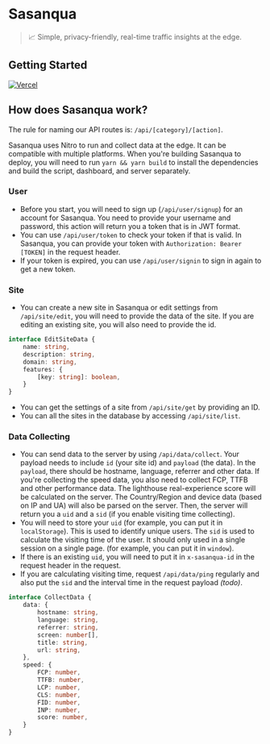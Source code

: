 # Sasanqua

> 📈 Simple, privacy-friendly, real-time traffic insights at the edge.

## Getting Started

[![Vercel](https://vercel.com/button)](https://vercel.com/new/clone?repository-url=https%3A%2F%2Fgithub.com%2Focoke%2Fsasanqua&env=DATABASE_NAME,DATABASE_CONFIG&envDescription=Database%20Settings%20for%20the%20Sasanqua&envLink=https%3A%2F%2Fgithub.com%2Focoke%2Fsasanqua&project-name=sasanqua-project&repository-name=sasanqua-project)


## How does Sasanqua work?

The rule for naming our API routes is: `/api/[category]/[action]`.

Sasanqua uses Nitro to run and collect data at the edge. It can be compatible with multiple platforms. When you're building Sasanqua to deploy, you will need to run `yarn && yarn build` to install the dependencies and build the script, dashboard, and server separately.

### User

- Before you start, you will need to sign up (`/api/user/signup`) for an account for Sasanqua. You need to provide your username and password, this action will return you a token that is in JWT format.
- You can use `/api/user/token` to check your token if that is valid. In Sasanqua, you can provide your token with `Authorization: Bearer [TOKEN]` in the request header.
- If your token is expired, you can use `/api/user/signin` to sign in again to get a new token.

### Site

- You can create a new site in Sasanqua or edit settings from `/api/site/edit`, you will need to provide the data of the site. If you are editing an existing site, you will also need to provide the id.

```ts
interface EditSiteData {
    name: string,
    description: string,
    domain: string,
    features: {
        [key: string]: boolean,
    }
}
```

- You can get the settings of a site from `/api/site/get` by providing an ID.
- You can all the sites in the database by accessing `/api/site/list`.

### Data Collecting

- You can send data to the server by using `/api/data/collect`. Your payload needs to include `id` (your site id) and `payload` (the data). In the `payload`, there should be hostname, language, referrer and other data. If you're collecting the speed data, you also need to collect FCP, TTFB and other performance data. The lighthouse real-experience score will be calculated on the server. The Country/Region and device data (based on IP and UA) will also be parsed on the server. Then, the server will return you a `uid` and a `sid` (if you enable visiting time collecting).
- You will need to store your `uid` (for example, you can put it in `localStorage`). This is used to identify unique users. The `sid` is used to calculate the visiting time of the user. It should only used in a single session on a single page. (for example, you can put it in `window`). 
- If there is an existing `uid`, you will need to put it in `x-sasanqua-id` in the request header in the request.
- If you are calculating visiting time, request `/api/data/ping` regularly and also put the `sid` and the interval time in the request payload *(todo)*.


```ts
interface CollectData {
    data: {
        hostname: string,
        language: string,
        referrer: string,
        screen: number[],
        title: string,
        url: string,
    },
    speed: {
        FCP: number,
        TTFB: number,
        LCP: number,
        CLS: number,
        FID: number,
        INP: number,
        score: number,
    }
}
```

